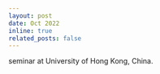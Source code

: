```yaml
---
layout: post
date: Oct 2022
inline: true
related_posts: false
---
```


seminar at University of Hong Kong, China.
 
 
